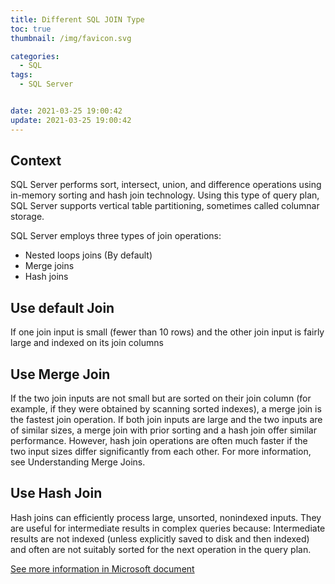 ```yaml
---
title: Different SQL JOIN Type
toc: true
thumbnail: /img/favicon.svg

categories:
  - SQL
tags:
  - SQL Server


date: 2021-03-25 19:00:42
update: 2021-03-25 19:00:42
---
```


## Context
SQL Server performs sort, intersect, union, and difference operations using in-memory sorting and hash join technology. Using this type of query plan, SQL Server supports vertical table partitioning, sometimes called columnar storage.

SQL Server employs three types of join operations:

-   Nested loops joins (By default)
-   Merge joins
-   Hash joins

<!-- more -->

## Use default Join

If one join input is small (fewer than 10 rows) and the other join input is fairly large and indexed on its join columns

## Use Merge Join

If the two join inputs are not small but are sorted on their join column (for example, if they were obtained by scanning sorted indexes), a merge join is the fastest join operation. If both join inputs are large and the two inputs are of similar sizes, a merge join with prior sorting and a hash join offer similar performance. However, hash join operations are often much faster if the two input sizes differ significantly from each other. For more information, see Understanding Merge Joins.

## Use Hash Join

Hash joins can efficiently process large, unsorted, nonindexed inputs. They are useful for intermediate results in complex queries because: Intermediate results are not indexed (unless explicitly saved to disk and then indexed) and often are not suitably sorted for the next operation in the query plan.

[See more information in Microsoft document](https://docs.microsoft.com/en-us/previous-versions/sql/sql-server-2008/ms191426(v=sql.100)?redirectedfrom=MSDN)